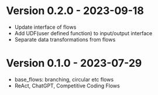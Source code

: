 # Version 0.2.0 - 2023-09-18
- Update interface of flows
- Add UDF(user defined function) to input/output interface
- Separate data transformations from flows

# Version 0.1.0 - 2023-07-29
- base_flows: branching, circular etc flows
- ReAct, ChatGPT, Competitive Coding Flows